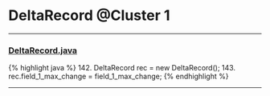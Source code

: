 # DeltaRecord @Cluster 1

***

### [DeltaRecord.java](https://searchcode.com/codesearch/view/15642434/)
{% highlight java %}
142. DeltaRecord rec = new DeltaRecord();
143. rec.field_1_max_change = field_1_max_change;
{% endhighlight %}

***

